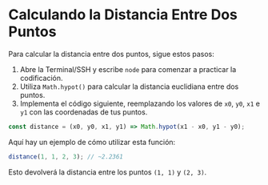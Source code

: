 # Calculando la Distancia Entre Dos Puntos

Para calcular la distancia entre dos puntos, sigue estos pasos:

1. Abre la Terminal/SSH y escribe `node` para comenzar a practicar la codificación.
2. Utiliza `Math.hypot()` para calcular la distancia euclidiana entre dos puntos.
3. Implementa el código siguiente, reemplazando los valores de `x0`, `y0`, `x1` e `y1` con las coordenadas de tus puntos.

```js
const distance = (x0, y0, x1, y1) => Math.hypot(x1 - x0, y1 - y0);
```

Aquí hay un ejemplo de cómo utilizar esta función:

```js
distance(1, 1, 2, 3); // ~2.2361
```

Esto devolverá la distancia entre los puntos `(1, 1)` y `(2, 3)`.
